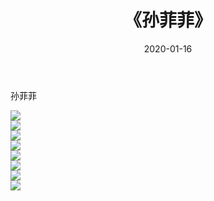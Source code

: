 ﻿---
layout: post
title:  《孙菲菲》
date:   2020-01-16
img: http://pic.660000.xyz/1:/壁纸/明星魅力/华人明星/孙菲菲/000.jpg
categories: [美女, 清纯, 唯美]
---

孙菲菲

 ![](http://pic.660000.xyz/1:/壁纸/明星魅力/华人明星/孙菲菲/001.jpg) <br>![](http://pic.660000.xyz/1:/壁纸/明星魅力/华人明星/孙菲菲/002.jpg) <br>![](http://pic.660000.xyz/1:/壁纸/明星魅力/华人明星/孙菲菲/003.jpg) <br>![](http://pic.660000.xyz/1:/壁纸/明星魅力/华人明星/孙菲菲/004.jpg) <br>![](http://pic.660000.xyz/1:/壁纸/明星魅力/华人明星/孙菲菲/005.jpg) <br>![](http://pic.660000.xyz/1:/壁纸/明星魅力/华人明星/孙菲菲/006.jpg) <br>![](http://pic.660000.xyz/1:/壁纸/明星魅力/华人明星/孙菲菲/007.jpg) <br>![](http://pic.660000.xyz/1:/壁纸/明星魅力/华人明星/孙菲菲/008.jpg) <br>